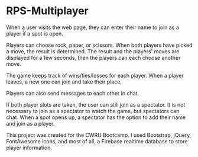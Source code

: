 # RPS-Multiplayer
When a user visits the web page, they can enter their name to join as a player if a spot is open.

Players can choose rock, paper, or scissors. When both players have picked a move, the result is determined. The result and the players' moves are displayed for a few seconds, then the players can each choose another move.

The game keeps track of wins/ties/losses for each player. When a player leaves, a new one can join and take their place.

Players can also send messages to each other in chat.

If both player slots are taken, the user can still join as a spectator. It is not necessary to join as a spectator to watch the game, but spectators can chat. When a spot opens up, a spectator has the option to add their name and join as a player.

This project was created for the CWRU Bootcamp. I used Bootstrap, jQuery, FontAwesome icons, and most of all, a Firebase realtime database to store player information.